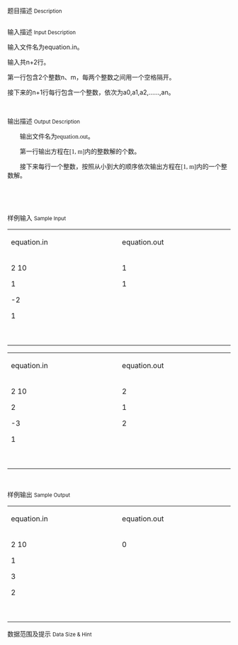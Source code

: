 <div class="panel panel-default">
<div class="area-title">
<span>
题目描述
<small>Description</small>
</span></div>
<div class="panel-body">

<p><img src="/source/codevs/codevs-3732/img/aHR0cDovL3d3dy5qb3lvaS5jbi9wcm9ibGVtL2NvZGV2cy0zNzMyL2h0dHA6Ly9jb2RldnMuY24vbWVkaWEvYmxvYl8yMDE1MDUwMjE3MDk1NF8zODcucG5n.png" title=""></p>

</div>
</div>

<div class="panel panel-default">
<div class="area-title">
<span>
输入描述
<small>Input Description</small>
</span></div>
<div class="panel-body">
<p style=""><span style="">输入文件名为equation.in。</span></p><p style=""><span style="">输入共n+2行。</span></p><p style=""><span style="">第一行包含2个整数n、m，每两个整数之间用一个空格隔开。</span></p><p style=""><span style="">接下来的n+1行每行包含一个整数，依次为</span><span style="">a</span><span style="">0,a1,a2,</span><span style="">……</span><span style="">,an</span><span style="">。</span></p><p><br></p>

</div>
</div>
<div  class="panel panel-default">
<div class="area-title">
<span>
输出描述
<small>Output Description</small>
</span></div>
<div class="panel-body">

<p style="text-indent:28px"><span style=";font-family:宋体;font-size:14px">输出文件名为equation.out。</span></p><p style="text-indent:28px"><span style=";font-family:宋体;font-size:14px">第一行输出方程在[1,&nbsp;m]内的整数解的个数。</span></p><p style="text-indent:28px"><span style=";font-family:宋体;font-size:14px">接下来每行一个整数，按照从小到大的顺序依次输出方程在[1,&nbsp;m]内的一个整数解。</span></p><p><br/></p><p><br/></p>

</div>
</div>


<div class="panel panel-default">
<div class="area-title">
<span>
样例输入
<small>Sample Input</small>
</span></div>
<div class="panel-body">
<table width="553"><tbody><tr><td style="" valign="top" width="277"><p style=""><span style="">equation.in</span></p></td><td style="" valign="top" width="277"><p style=""><span style="">equation.out</span></p></td></tr><tr style=""><td style="" valign="top" width="277"><p><span style="">2 10</span></p><p><span style="">1</span></p><p><span style="">-2</span></p><p><span style="">1</span></p><p><span style=""> </span></p></td><td style="" valign="top" width="277"><p><span style="">1</span></p><p><span style="">1</span></p></td></tr></tbody></table><table width="553"><tbody><tr><td style="" valign="top" width="277"><p style=""><span style="">equation.in</span></p></td><td style="" valign="top" width="277"><p style=""><span style="">equation.out</span></p></td></tr><tr style=""><td style="" valign="top" width="277"><p><span style="">2 10</span></p><p><span style="">2 </span></p><p><span style="">-3</span></p><p><span style="">1</span></p><p><span style=""> </span></p></td><td style="" valign="top" width="277"><p><span style="">2</span></p><p><span style="">1</span></p><p><span style="">2</span></p></td></tr></tbody></table><p><br></p>

</div>
</div>

<div class="panel panel-default">
<div class="area-title">
<span>
样例输出
<small>Sample Output</small>
</span></div>
<div class="panel-body">
<table width="553"><tbody><tr><td style="" valign="top" width="277"><p style=""><span style="">equation.in</span></p></td><td style="" valign="top" width="277"><p style=""><span style="">equation.out</span></p></td></tr><tr style=""><td style="" valign="top" width="277"><p><span style="">2 10</span></p><p><span style="">1</span></p><p><span style="">3</span></p><p><span style="">2</span></p><p><span style=""> </span></p></td><td style="" valign="top" width="277"><p><span style="">0</span></p></td></tr></tbody></table>

</div>
</div>

<div class="panel panel-default">
<div class="area-title">
<span>
数据范围及提示
<small>Data Size & Hint</small>
</span></div>
<div class="panel-body">
<p><img src="/source/codevs/codevs-3732/img/aHR0cDovL3d3dy5qb3lvaS5jbi9wcm9ibGVtL2NvZGV2cy0zNzMyL2h0dHA6Ly9jb2RldnMuY24vbWVkaWEvYmxvYl8yMDE1MDUwMjE3MTMzOV85MTgucG5n.png" title=""></p>
</div>
</div>